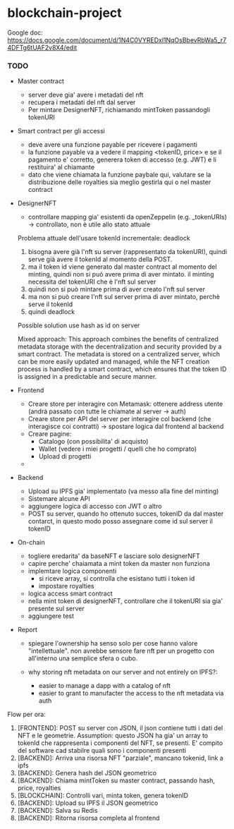 # blockchain-project

Google doc:
https://docs.google.com/document/d/1N4C0VYREDxl1NqOsBbevRbWa5_r74DFTg6tUAF2v8X4/edit

### TODO

+ Master contract
    - server deve gia' avere i metadati del nft
    - recupera i metadati del nft dal server
    - Per mintare DesignerNFT, richiamando mintToken passandogli tokenURI

+ Smart contract per gli accessi
    - deve avere una funzione payable per ricevere i pagamenti
    - la funzione payable va a vedere il mapping <tokenID, price> e se il pagamento e' corretto, generera token di accesso (e.g. JWT) e li restituira' al chiamante
    - dato che viene chiamata la funzione paybale qui, valutare se la distribuzione delle royalties sia meglio gestirla qui o nel master contract

+ DesignerNFT
    - controllare mapping gia' esistenti da openZeppelin (e.g. _tokenURIs) -> controllato, non è utile allo stato attuale
    
    Problema attuale dell'usare tokenId incrementale: deadlock
    1. bisogna avere già l'nft su server (rappresentato da tokenURI), quindi serve già avere il tokenId al momento della POST.
    2. ma il token id viene generato dal master contract al momento del minting, quindi non si può avere prima di aver mintato. il minting necessita del tokenURI che è l'nft sul server
    3. quindi non si può mintare prima di aver creato l'nft sul server
    4. ma non si può creare l'nft sul server prima di aver mintato, perchè serve il tokenId
    5. quindi deadlock

    Possible solution
    use hash as id on server


    Mixed approach:
    This approach combines the benefits of centralized metadata storage with the decentralization and security provided by a smart contract. The metadata is stored on a centralized server, which can be more easily updated and managed, while the NFT creation process is handled by a smart contract, which ensures that the token ID is assigned in a predictable and secure manner.


+ Frontend
    - Creare store per interagire con Metamask: ottenere address utente (andrà passato con tutte le chiamate al server -> auth)
    - Creare store per API del server per interagire col backend (che interagisce coi contratti) -> spostare logica dal frontend al backend
    - Creare pagine:
        - Catalogo (con possibilita' di acquisto)
        - Wallet (vedere i miei progetti / quelli che ho comprato)
        - Upload di progetti
    - 
+ Backend
    - Upload su IPFS gia' implementato (va messo alla fine del minting)
    - Sistemare alcune API
    - aggiungere logica di accesso con JWT o altro 
    - POST su server, quando ho ottenuto succes, tokenID da dal master contarct, in questo modo posso assegnare come id sul server il tokenID


+ On-chain
    - togliere eredarita' da baseNFT e lasciare solo designerNFT
    - capire perche' chaiamata a mint token da master non funziona
    - implemtare logica componenti
        * si riceve array, si controlla che esistano tutti i token id
        * impostare royalties
    - logica access smart contract
    - nella mint token di designerNFT, controllare che il tokenURI sia gia' presente sul server
    - aggiungere test

+ Report
    - spiegare l'ownership ha senso solo per cose hanno valore "intellettuale". non avrebbe sensore fare nft per un progetto con all'interno una semplice sfera o cubo.

    - why storing nft metadata on our server and not entirely on IPFS?: 
        * easier to manage a dapp with a catalog of nft
        * easier to grant to manufacter the access to the nft metadata via auth


Flow per ora:
1. [FRONTEND]: POST su server con JSON, il json contiene tutti i dati del NFT e le geometrie. 
Assumption: questo JSON ha gia' un array to tokenId che rappresenta i componenti del NFT, se presenti. E' compito del software cad stabilre quali sono i componenti presenti
2. [BACKEND]: Arriva una risorsa NFT "parziale", mancano tokenid, link a ipfs
3. [BACKEND]: Genera hash del JSON geometrico
4. [BACKEND]: Chiama mintToken su master contract, passando hash, price, royalties
5. [BLOCKCHAIN]: Controlli vari, minta token, genera tokenID
6. [BACKEND]: Upload su IPFS il JSON geometrico
7. [BACKEND]: Salva su Redis 
8. [BACKEND]: Ritorna risorsa completa al frontend

